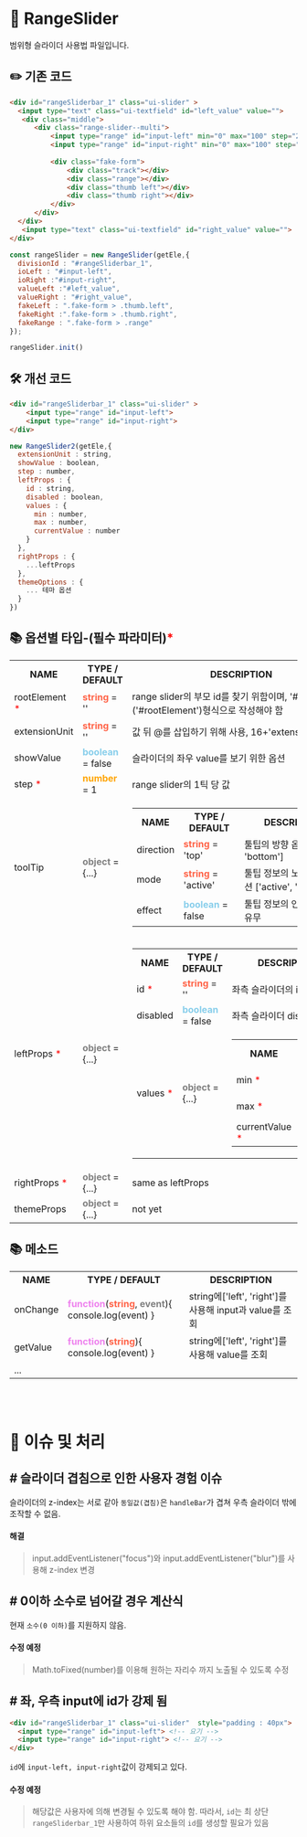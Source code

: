 # 📖 RangeSlider
범위형 슬라이더 사용법 파일입니다.

## ✏️ 기존 코드
```html
<div id="rangeSliderbar_1" class="ui-slider" >
  <input type="text" class="ui-textfield" id="left_value" value=""> 
   <div class="middle">
      <div class="range-slider--multi">
          <input type="range" id="input-left" min="0" max="100" step="2" value="25" >
          <input type="range" id="input-right" min="0" max="100" step="2" value="75" >
  
          <div class="fake-form">
              <div class="track"></div>
              <div class="range"></div>
              <div class="thumb left"></div>
              <div class="thumb right"></div>
          </div>
      </div>
  </div> 
   <input type="text" class="ui-textfield" id="right_value" value=""> 
</div>
```

```javascript
const rangeSlider = new RangeSlider(getEle,{
  divisionId : "#rangeSliderbar_1",
  ioLeft : "#input-left", 
  ioRight :"#input-right",
  valueLeft :"#left_value",
  valueRight : "#right_value",
  fakeLeft : ".fake-form > .thumb.left",
  fakeRight :".fake-form > .thumb.right",
  fakeRange : ".fake-form > .range"
});

rangeSlider.init()
```

## 🛠️ 개선 코드
```html
<div id="rangeSliderbar_1" class="ui-slider" >
    <input type="range" id="input-left">
    <input type="range" id="input-right">
</div>
```
```javascript
new RangeSlider2(getEle,{
  extensionUnit : string,
  showValue : boolean,
  step : number,
  leftProps : {
    id : string,
    disabled : boolean,
    values : {
      min : number, 
      max : number, 
      currentValue : number 
    }
  },
  rightProps : {
    ...leftProps
  },
  themeOptions : {
    ... 테마 옵션
  }
})
```

## 📚 옵션별 타입-(필수 파라미터)<span style="color : red">*</span> 
<table>
<tr>
  <th>NAME</th>
  <th>TYPE / DEFAULT</th>
  <th>DESCRIPTION</th>
</tr>
<tr>
  <td>rootElement <span style="color : red">*</span></td>
  <td><strong style="color : tomato">string</strong> = ''</td>
  <td>range slider의 부모 id를 찾기 위함이며, '#'을 포함한('#rootElement')형식으로 작성해야 함</td>
</tr>
<tr>
  <td>extensionUnit</td>
  <td><strong style="color : tomato">string</strong> = ''</td>
  <td>값 뒤 @를 삽입하기 위해 사용, 16+'extensionUnit'</td>
</tr>
<tr>
  <td>showValue</td>
  <td><strong style="color : skyblue">boolean</strong> = false</td>
  <td>슬라이더의 좌우 value를 보기 위한 옵션</td>
</tr>
<tr>
  <td>step <span style="color : red">*</span></td>
  <td><strong style="color : orange">number</strong> = 1</td>
  <td>range slider의 1틱 당 값</td>
</tr>
<tr>
  <td>toolTip</td>
  <td><strong style="color : gray">object</strong> = {...}
  <td>
    <table>
        <tr>
          <th>NAME</th>
          <th>TYPE / DEFAULT</th>
          <th>DESCRIPTION</th>
        </tr>
        <tr>
          <td>direction</td>
          <td><strong style="color : tomato">string</strong> = 'top'</td>
          <td>툴팁의 방향 옵션 ['top', 'bottom']</td>
        </tr>
        <tr>
          <td>mode</td>
          <td><strong style="color : tomato">string</strong> = 'active'</td>
          <td>툴팁 정보의 노출 방법 옵션 ['active', 'hover']</td>
        </tr>
        <tr>
          <td>effect</td>
          <td><strong style="color : skyblue">boolean</strong> = false</td>
          <td>툴팁 정보의 인터렉션 사용 유무</td>
        </tr>
      </table>
  </td>
</tr>
<tr>
  <td>leftProps <span style="color : red">*</span></td>
  <td><strong style="color : gray">object</strong> = {...}</td>
  <td>
    <table>
      <tr>
        <th>NAME</th>
        <th>TYPE / DEFAULT</th>
        <th>DESCRIPTION</th>
      </tr>
      <tr>
        <td>id <span style="color : red">*</span></td>
        <td><strong style="color : tomato">string</strong> = ''</td>
        <td>좌측 슬라이더의 id값</td>
      </tr>
      <tr>
        <td>disabled</td>
        <td><strong style="color : skyblue">boolean</strong> = false</td>
        <td>좌측 슬라이더 disabled</td>
      </tr>
      <tr>
        <td>values <span style="color : red">*</span></td>
        <td><strong style="color : gray">object</strong> = {...}</td>
        <td>
          <table>
            <tr>
              <th>NAME</th>
              <th>TYPE / DEFAULT</th>
            </tr>
            <tr>
              <td>min <span style="color : red">*</span></td>
              <td><strong style="color : orange">number</strong> = 0</td>
            </tr>
            <tr>
              <td>max <span style="color : red">*</span></td>
              <td><strong style="color : orange">number</strong> = 0</td>
            </tr>
            <tr>
              <td>currentValue <span style="color : red">*</span></td>
              <td><strong style="color : orange">number</strong> = 0</td>
            </tr>
          </table>
        </td>
      </tr>
    </table>
  </td>
</tr>
<tr>
  <td>rightProps <span style="color : red">*</span></td>
  <td><strong style="color : gray">object</strong> = {...}</td>
  <td>same as leftProps</td>
</tr>
<tr>
  <td>themeProps</td>
  <td><strong style="color : gray">object</strong> = {...}</td>
  <td>not yet</td>
</tr>
</table>

## 📚 메소드
<table>
  <tr>
    <th>NAME</th>
    <th>TYPE / DEFAULT</th>
    <th>DESCRIPTION</th>
  </tr>
  <tr>
    <td>onChange</td>
    <td><strong style="color : violet">function</strong>(<strong style="color : tomato">string</strong>, <strong style="color : gray">event</strong>){ console.log(event) }</td>
    <td>string에['left', 'right']를 사용해 input과 value를 조회</td>
  </tr>
  <tr>
    <td>getValue</td>
    <td><strong style="color : violet">function</strong>(<strong style="color : tomato">string</strong>){ console.log(event) }</td>
    <td>string에['left', 'right']를 사용해 value를 조회</td>
  </tr>
  <tr>
    <td colspan="3">...</td>
  </tr>
</table>

<br />
<br />

# 📌 이슈 및 처리
## # 슬라이더 겹침으로 인한 사용자 경험 이슈
슬라이더의 z-index는 서로 같아 `동일값(겹침)`은 `handleBar`가 겹쳐 우측 슬라이더 밖에 조작할 수 없음.

#### 해결
> input.addEventListener("focus")와 input.addEventListener("blur")를 사용해 z-index 변경

## # 0이하 소수로 넘어갈 경우 계산식
현재 `소수(0 이하)`를 지원하지 않음.

#### 수정 예정
> Math.toFixed(number)를 이용해 원하는 자리수 까지 노출될 수 있도록 수정

## # 좌, 우측 input에 id가 강제 됨
```html
<div id="rangeSliderbar_1" class="ui-slider"  style="padding : 40px">
  <input type="range" id="input-left"> <!-- 요기 -->
  <input type="range" id="input-right"> <!-- 요기 -->
</div>
```
`id`에 `input-left, input-right`값이 강제되고 있다.


#### 수정 예정
> 해당값은 사용자에 의해 변경될 수 있도록 해야 함. 따라서, `id`는 최 상단 `rangeSliderbar_1`만 사용하여 하위 요소들의 `id`를 생성할 필요가 있음

